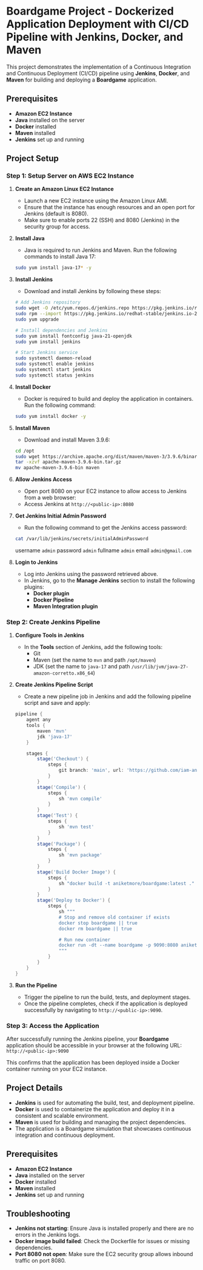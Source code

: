 # Boardgame Project - Dockerized Application Deployment with CI/CD Pipeline with Jenkins, Docker, and Maven

This project demonstrates the implementation of a Continuous Integration and Continuous Deployment (CI/CD) pipeline using **Jenkins**, **Docker**, and **Maven** for building and deploying a **Boardgame** application.

## Prerequisites

- **Amazon EC2 Instance**
- **Java** installed on the server
- **Docker** installed
- **Maven** installed
- **Jenkins** set up and running
  
## Project Setup

### Step 1: Setup Server on AWS EC2 Instance

1. **Create an Amazon Linux EC2 Instance**
    - Launch a new EC2 instance using the Amazon Linux AMI.
    - Ensure that the instance has enough resources and an open port for Jenkins (default is 8080).
    - Make sure to enable ports 22 (SSH) and 8080 (Jenkins) in the security group for access.

2. **Install Java**
    - Java is required to run Jenkins and Maven. Run the following commands to install Java 17:
    ```bash
    sudo yum install java-17* -y
    ```

3. **Install Jenkins**
    - Download and install Jenkins by following these steps:
    ```bash
    # Add Jenkins repository
    sudo wget -O /etc/yum.repos.d/jenkins.repo https://pkg.jenkins.io/redhat-stable/jenkins.repo
    sudo rpm --import https://pkg.jenkins.io/redhat-stable/jenkins.io-2023.key
    sudo yum upgrade

    # Install dependencies and Jenkins
    sudo yum install fontconfig java-21-openjdk
    sudo yum install jenkins

    # Start Jenkins service
    sudo systemctl daemon-reload
    sudo systemctl enable jenkins
    sudo systemctl start jenkins
    sudo systemctl status jenkins
    ```

4. **Install Docker**
    - Docker is required to build and deploy the application in containers. Run the following command:
    ```bash
    sudo yum install docker -y
    ```

5. **Install Maven**
    - Download and install Maven 3.9.6:
    ```bash
    cd /opt
    sudo wget https://archive.apache.org/dist/maven/maven-3/3.9.6/binaries/apache-maven-3.9.6-bin.tar.gz
    tar -xzvf apache-maven-3.9.6-bin.tar.gz
    mv apache-maven-3.9.6-bin maven
    ```

6. **Allow Jenkins Access**
    - Open port 8080 on your EC2 instance to allow access to Jenkins from a web browser:
    - Access Jenkins at `http://<public-ip>:8080`

7. **Get Jenkins Initial Admin Password**
    - Run the following command to get the Jenkins access password:
    ```bash
    cat /var/lib/jenkins/secrets/initialAdminPassword
    ```
    username `admin` password `admin`
    fullname `admin` email `admin@gmail.com`

9. **Login to Jenkins**
    - Log into Jenkins using the password retrieved above.
    - In Jenkins, go to the **Manage Jenkins** section to install the following plugins:
        - **Docker plugin**
        - **Docker Pipeline**
        - **Maven Integration plugin**

### Step 2: Create Jenkins Pipeline

1. **Configure Tools in Jenkins**
    - In the **Tools** section of Jenkins, add the following tools:
        - Git
        - Maven (set the name to `mvn` and path `/opt/maven`)
        - JDK (set the name to `java-17` and path `/usr/lib/jvm/java-27-amazon-corretto.x86_64`)

2. **Create Jenkins Pipeline Script**
    - Create a new pipeline job in Jenkins and add the following pipeline script and save and apply:
    ```groovy
    pipeline {
        agent any
        tools {
            maven 'mvn'
            jdk 'java-17'
        }

        stages {
            stage('Checkout') {
                steps {
                    git branch: 'main', url: 'https://github.com/iam-aniketmore/Boardgame.git' 
                }
            }
            stage('Compile') {
                steps {
                    sh 'mvn compile'
                }
            }
            stage('Test') {
                steps {
                    sh 'mvn test'
                }
            }
            stage('Package') {
                steps {
                    sh 'mvn package'
                }
            }
            stage('Build Docker Image') {
                steps {
                    sh "docker build -t aniketmore/boardgame:latest ."
                }
            }
            stage('Deploy to Docker') {
                steps {
                    sh """
                    # Stop and remove old container if exists
                    docker stop boardgame || true
                    docker rm boardgame || true

                    # Run new container
                    docker run -dt --name boardgame -p 9090:8080 aniketmore/boardgame:latest
                    """
                }
            }
        }
    }
    ```

3. **Run the Pipeline**
    - Trigger the pipeline to run the build, tests, and deployment stages.
    - Once the pipeline completes, check if the application is deployed successfully by navigating to `http://<public-ip>:9090`.

### Step 3: Access the Application

After successfully running the Jenkins pipeline, your **Boardgame** application should be accessible in your browser at the following URL: 
`http://<public-ip>:9090`

This confirms that the application has been deployed inside a Docker container running on your EC2 instance.

## Project Details

- **Jenkins** is used for automating the build, test, and deployment pipeline.
- **Docker** is used to containerize the application and deploy it in a consistent and scalable environment.
- **Maven** is used for building and managing the project dependencies.
- The application is a Boardgame simulation that showcases continuous integration and continuous deployment.

## Prerequisites

- **Amazon EC2 Instance**
- **Java** installed on the server
- **Docker** installed
- **Maven** installed
- **Jenkins** set up and running

## Troubleshooting

- **Jenkins not starting**: Ensure Java is installed properly and there are no errors in the Jenkins logs.
- **Docker image build failed**: Check the Dockerfile for issues or missing dependencies.
- **Port 8080 not open**: Make sure the EC2 security group allows inbound traffic on port 8080.

